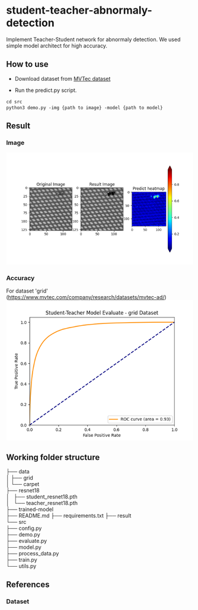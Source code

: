 # student-teacher-abnormaly-detection
Implement Teacher-Student network for abnormaly detection. We used simple model architect for high accuracy.

## How to use

* Download dataset from [MVTec dataset](https://www.mvtec.com/company/research/datasets/mvtec-ad/)

* Run the predict.py script.
```
cd src
python3 demo.py -img {path to image} -model {path to model}
```

## Result
### Image
![Result](result/demo_sample_all.png)
### Accuracy
For dataset 'grid' (https://www.mvtec.com/company/research/datasets/mvtec-ad/)
![ROC](result/demo_eval.png)

## Working folder structure
├── data   
│   ├── grid    
│   └── carpet  
├── resnet18  
│   ├── student_resnet18.pth    
│   └── teacher_resnet18.pth    
├── trained-model   
├── README.md 
├── requirements.txt 
├── result       
└── src  
    ├── config.py  
    ├── demo.py  
    ├── evaluate.py  
    ├── model.py  
    ├── process_data.py   
    ├── train.py  
    └── utils.py  

## References

### Dataset